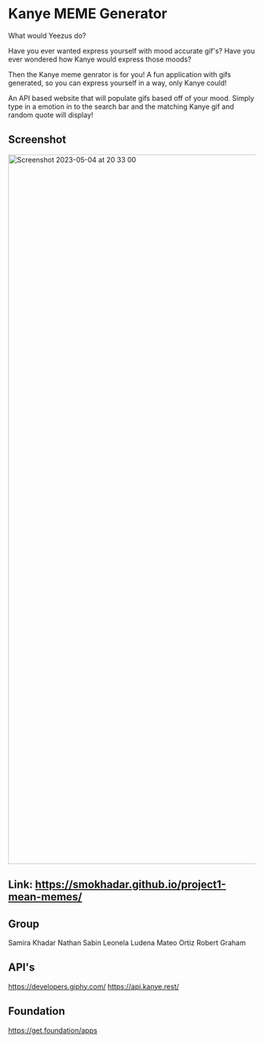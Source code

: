 # Kanye MEME Generator

What would Yeezus do?

Have you ever wanted express yourself with mood accurate gif's?
Have you ever wondered how Kanye would express those moods?

Then the Kanye meme genrator is for you! A fun application with gifs generated, so you can express yourself in a way, only Kanye could!

An API based website that will populate gifs based off of your mood. Simply type in a emotion in to the search bar and the matching Kanye gif and random quote will display!

## Screenshot
<img width="1440" alt="Screenshot 2023-05-04 at 20 33 00" src="https://user-images.githubusercontent.com/127573523/236372462-d10f0782-0876-490a-8952-5680c4b1f0aa.png">

## Link: https://smokhadar.github.io/project1-mean-memes/

## Group
Samira Khadar
Nathan Sabin
Leonela Ludena
Mateo Ortiz
Robert Graham

## API's
https://developers.giphy.com/ 
https://api.kanye.rest/

## Foundation
https://get.foundation/apps
